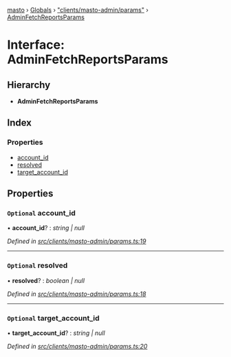 [masto](../README.md) › [Globals](../globals.md) › ["clients/masto-admin/params"](../modules/_clients_masto_admin_params_.md) › [AdminFetchReportsParams](_clients_masto_admin_params_.adminfetchreportsparams.md)

# Interface: AdminFetchReportsParams

## Hierarchy

* **AdminFetchReportsParams**

## Index

### Properties

* [account_id](_clients_masto_admin_params_.adminfetchreportsparams.md#optional-account_id)
* [resolved](_clients_masto_admin_params_.adminfetchreportsparams.md#optional-resolved)
* [target_account_id](_clients_masto_admin_params_.adminfetchreportsparams.md#optional-target_account_id)

## Properties

### `Optional` account_id

• **account_id**? : *string | null*

*Defined in [src/clients/masto-admin/params.ts:19](https://github.com/neet/masto.js/blob/b9f6bdd/src/clients/masto-admin/params.ts#L19)*

___

### `Optional` resolved

• **resolved**? : *boolean | null*

*Defined in [src/clients/masto-admin/params.ts:18](https://github.com/neet/masto.js/blob/b9f6bdd/src/clients/masto-admin/params.ts#L18)*

___

### `Optional` target_account_id

• **target_account_id**? : *string | null*

*Defined in [src/clients/masto-admin/params.ts:20](https://github.com/neet/masto.js/blob/b9f6bdd/src/clients/masto-admin/params.ts#L20)*
